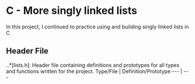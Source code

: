 # C - More singly linked lists
In this project, I continued to practice using and building singly linked lists in C
## Header File
..*[lists.h]: Header file containing definitions and prototypes for all types and functions written for the project.
Type/File  |  Definition/Prototype
--- | ---  
